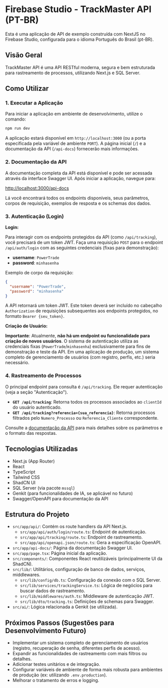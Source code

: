 # Firebase Studio - TrackMaster API (PT-BR)

Esta é uma aplicação de API de exemplo construída com NextJS no Firebase Studio, configurada para o idioma Português do Brasil (pt-BR).

## Visão Geral

TrackMaster API é uma API RESTful moderna, segura e bem estruturada para rastreamento de processos, utilizando Next.js e SQL Server.

## Como Utilizar

### 1. Executar a Aplicação

Para iniciar a aplicação em ambiente de desenvolvimento, utilize o comando:

```bash
npm run dev
```

A aplicação estará disponível em `http://localhost:3000` (ou a porta especificada pela variável de ambiente `PORT`). A página inicial (`/`) e a documentação da API (`/api-docs`) fornecerão mais informações.

### 2. Documentação da API

A documentação completa da API está disponível e pode ser acessada através da interface Swagger UI. Após iniciar a aplicação, navegue para:

[http://localhost:3000/api-docs](http://localhost:3000/api-docs)

Lá você encontrará todos os endpoints disponíveis, seus parâmetros, corpos de requisição, exemplos de resposta e os schemas dos dados.

### 3. Autenticação (Login)

**Login:**

Para interagir com os endpoints protegidos da API (como `/api/tracking`), você precisará de um token JWT. Faça uma requisição `POST` para o endpoint `/api/auth/login` com as seguintes credenciais (fixas para demonstração):

-   **username**: `PowerTrade`
-   **password**: `minhasenha`

Exemplo de corpo da requisição:
```json
{
  "username": "PowerTrade",
  "password": "minhasenha"
}
```
A API retornará um token JWT. Este token deverá ser incluído no cabeçalho `Authorization` de requisições subsequentes aos endpoints protegidos, no formato `Bearer {seu_token}`.

**Criação de Usuário:**

**Importante**: Atualmente, **não há um endpoint ou funcionalidade para criação de novos usuários**. O sistema de autenticação utiliza as credenciais fixas (`PowerTrade`/`minhasenha`) exclusivamente para fins de demonstração e teste da API. Em uma aplicação de produção, um sistema completo de gerenciamento de usuários (com registro, perfis, etc.) seria necessário.

### 4. Rastreamento de Processos

O principal endpoint para consulta é `/api/tracking`. Ele requer autenticação (veja a seção "Autenticação").

-   **`GET /api/tracking`**: Retorna todos os processos associados ao `clientId` do usuário autenticado.
-   **`GET /api/tracking?referencia={sua_referencia}`**: Retorna processos filtrados pelo `Numero_Processo` ou `Referencia_Cliente` correspondente.

Consulte a [documentação da API](/api-docs) para mais detalhes sobre os parâmetros e o formato das respostas.

## Tecnologias Utilizadas

- Next.js (App Router)
- React
- TypeScript
- Tailwind CSS
- ShadCN UI
- SQL Server (via pacote `mssql`)
- Genkit (para funcionalidades de IA, se aplicável no futuro)
- Swagger/OpenAPI para documentação da API

## Estrutura do Projeto

-   `src/app/api/`: Contém os route handlers da API Next.js.
    -   `src/app/api/auth/login/route.ts`: Endpoint de autenticação.
    -   `src/app/api/tracking/route.ts`: Endpoint de rastreamento.
    -   `src/app/api/openapi.json/route.ts`: Gera a especificação OpenAPI.
-   `src/app/api-docs/`: Página da documentação Swagger UI.
-   `src/app/page.tsx`: Página inicial da aplicação.
-   `src/components/`: Componentes React reutilizáveis (principalmente UI da ShadCN).
-   `src/lib/`: Utilitários, configuração de banco de dados, serviços, middlewares.
    -   `src/lib/config/db.ts`: Configuração da conexão com o SQL Server.
    -   `src/lib/services/trackingService.ts`: Lógica de negócios para buscar dados de rastreamento.
    -   `src/lib/middlewares/auth.ts`: Middleware de autenticação JWT.
    -   `src/lib/dto/tracking.ts`: Definições de schemas para Swagger.
-   `src/ai/`: Lógica relacionada a Genkit (se utilizada).

## Próximos Passos (Sugestões para Desenvolvimento Futuro)

- Implementar um sistema completo de gerenciamento de usuários (registro, recuperação de senha, diferentes perfis de acesso).
- Expandir as funcionalidades de rastreamento com mais filtros ou detalhes.
- Adicionar testes unitários e de integração.
- Configurar variáveis de ambiente de forma mais robusta para ambientes de produção (ex: utilizando `.env.production`).
- Melhorar o tratamento de erros e logging.
